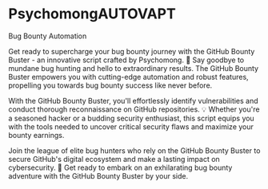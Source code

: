 # PsychomongAUTOVAPT
Bug Bounty Automation

Get ready to supercharge your bug bounty journey with the GitHub Bounty Buster - an innovative script crafted by Psychomong. 🚀 Say goodbye to mundane bug hunting and hello to extraordinary results. The GitHub Bounty Buster empowers you with cutting-edge automation and robust features, propelling you towards bug bounty success like never before.

With the GitHub Bounty Buster, you'll effortlessly identify vulnerabilities and conduct thorough reconnaissance on GitHub repositories. 💡 Whether you're a seasoned hacker or a budding security enthusiast, this script equips you with the tools needed to uncover critical security flaws and maximize your bounty earnings.

Join the league of elite bug hunters who rely on the GitHub Bounty Buster to secure GitHub's digital ecosystem and make a lasting impact on cybersecurity. 💪 Get ready to embark on an exhilarating bug bounty adventure with the GitHub Bounty Buster by your side.

